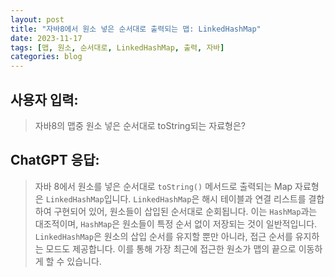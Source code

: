 ```yaml
---
layout: post
title: "자바8에서 원소 넣은 순서대로 출력되는 맵: LinkedHashMap"
date: 2023-11-17
tags: [맵, 원소, 순서대로, LinkedHashMap, 출력, 자바]
categories: blog
---
```


## 사용자 입력:
> 자바8의 맵중 원소 넣은 순서대로 toString되는 자료형은?

## ChatGPT 응답:
> 자바 8에서 원소를 넣은 순서대로 `toString()` 메서드로 출력되는 Map 자료형은 `LinkedHashMap`입니다. `LinkedHashMap`은 해시 테이블과 연결 리스트를 결합하여 구현되어 있어, 원소들이 삽입된 순서대로 순회됩니다. 이는 `HashMap`과는 대조적이며, `HashMap`은 원소들이 특정 순서 없이 저장되는 것이 일반적입니다. `LinkedHashMap`은 원소의 삽입 순서를 유지할 뿐만 아니라, 접근 순서를 유지하는 모드도 제공합니다. 이를 통해 가장 최근에 접근한 원소가 맵의 끝으로 이동하게 할 수 있습니다.

